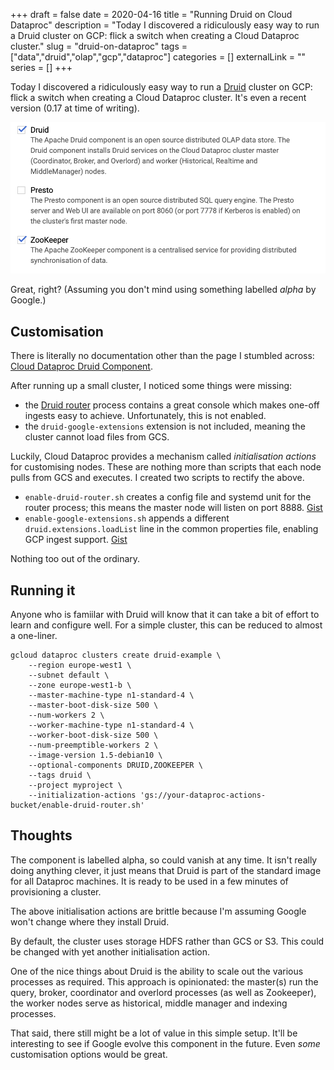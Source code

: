 +++ 
draft = false
date = 2020-04-16
title = "Running Druid on Cloud Dataproc"
description = "Today I discovered a ridiculously easy way to run a Druid cluster on GCP: flick a switch when creating a Cloud Dataproc cluster."
slug = "druid-on-dataproc"
tags = ["data","druid","olap","gcp","dataproc"]
categories = []
externalLink = ""
series = []
+++

Today I discovered a ridiculously easy way to run a [Druid](https://druid.io) cluster on GCP: flick a switch when creating a Cloud Dataproc cluster. It's even a recent version (0.17 at time of writing).

![Component](components.png)

Great, right? (Assuming you don't mind using something labelled _alpha_ by Google.)

## Customisation
There is literally no documentation other than the page I stumbled across: [Cloud Dataproc Druid Component](https://cloud.google.com/dataproc/docs/concepts/components/druid).

After running up a small cluster, I noticed some things were missing:
- the [Druid router](https://druid.apache.org/docs/latest/design/router.html) process contains a great console which makes one-off ingests easy to achieve. Unfortunately, this is not enabled.
- the `druid-google-extensions` extension is not included, meaning the cluster cannot load files from GCS.

Luckily, Cloud Dataproc provides a mechanism called _initialisation actions_ for customising nodes. These are nothing more than scripts that each node pulls from GCS and executes. I created two scripts to rectify the above.

- `enable-druid-router.sh` creates a config file and systemd unit for the router process; this means the master node will listen on port 8888. [Gist](https://gist.github.com/AlexJReid/1f0cc59d31a2ac8ff1e69d2c756a098c)
- `enable-google-extensions.sh` appends a different `druid.extensions.loadList` line in the common properties file, enabling GCP ingest support. [Gist](https://gist.github.com/AlexJReid/1684106b2118dfa69f98b68345cad634)

Nothing too out of the ordinary.

## Running it
Anyone who is famiilar with Druid will know that it can take a bit of effort to learn and configure well. For a simple cluster, this can be reduced to almost a one-liner.

```
gcloud dataproc clusters create druid-example \
    --region europe-west1 \
    --subnet default \
    --zone europe-west1-b \
    --master-machine-type n1-standard-4 \
    --master-boot-disk-size 500 \
    --num-workers 2 \
    --worker-machine-type n1-standard-4 \
    --worker-boot-disk-size 500 \
    --num-preemptible-workers 2 \
    --image-version 1.5-debian10 \
    --optional-components DRUID,ZOOKEEPER \
    --tags druid \
    --project myproject \
    --initialization-actions 'gs://your-dataproc-actions-bucket/enable-druid-router.sh'
```

## Thoughts
The component is labelled alpha, so could vanish at any time. It isn't really doing anything clever, it just means that Druid is part of the standard image for all Dataproc machines. It is ready to be used in a few minutes of provisioning a cluster.

The above initialisation actions are brittle because I'm assuming Google won't change where they install Druid.

By default, the cluster uses storage HDFS rather than GCS or S3. This could be changed with yet another initialisation action.

One of the nice things about Druid is the ability to scale out the various processes as required. This approach is opinionated: the master(s) run the query, broker, coordinator and overlord processes (as well as Zookeeper), the worker nodes serve as historical, middle manager and indexing processes. 

That said, there still might be a lot of value in this simple setup. It'll be interesting to see if Google evolve this component in the future. Even _some_ customisation options would be great.
